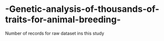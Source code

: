 # -Genetic-analysis-of-thousands-of-traits-for-animal-breeding-
Number of records for raw dataset ins this study
